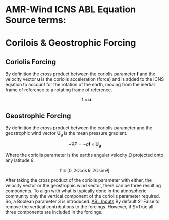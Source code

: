 # AMR-Wind ICNS ABL Equation Source terms:
# Corilois & Geostrophic Forcing

## Coriolis Forcing

By definition the cross product between the coriolis parameter $\textbf{f}$
and the velocity vector $\textbf{u}$ is the coriolis acceleration 
(force) and is added to the ICNS eqiation to account for the rotation of 
the earth, moving from the inertial frame of reference to a rotating 
frame of reference.

$$ - \textbf{f} \times \textbf{u} $$

## Geostrophic Forcing

By definition the cross product between the coriolis parameter and
the geostrophic wind vector $\mathbf{U_g}$ is the mean
pressure gradient.

$$ - \nabla P = -\rho \textbf{f} \times \mathbf{U_g} $$

Where the coriolis parameter is the earths angular velocity
$\Omega$ projected onto any latitude $\theta$.

$$ \textbf{f} \equiv [0, \, 2\Omega\cos \theta, \, 2\Omega\sin \theta] $$


After taking the cross product of the coriolis parameter with either, the velocity
vector or the geostrophic wind vector, there can be three resulting components.
To align with what is typically done in the atmospheric community only the 
vertical component of the coriolis parameter required. So, a Boolean parameter
$S$ is introduced. [ABL Inputs](https://exawind.github.io/amr-wind/user/inputs_ABL)
By default $S =$False to remove the vertical contributions to the forcings. However,
if $S =$True all three components are included in the forcings.